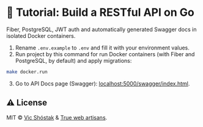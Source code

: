 # 📖 Tutorial: Build a RESTful API on Go

Fiber, PostgreSQL, JWT auth and automatically generated Swagger docs in isolated Docker containers.

1. Rename `.env.example` to `.env` and fill it with your environment values.
2. Run project by this command for run Docker containers (with Fiber and PostgreSQL, by default) and apply migrations:

```bash
make docker.run
```

3. Go to API Docs page (Swagger): [localhost:5000/swagger/index.html](http://localhost:5000/swagger/index.html).

## ⚠️ License

MIT &copy; [Vic Shóstak](https://github.com/koddr) & [True web artisans](https://1wa.co/).
